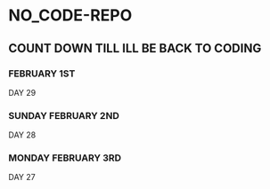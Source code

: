 # NO_CODE-REPO

## COUNT DOWN TILL ILL BE BACK TO CODING

### FEBRUARY 1ST 
DAY 29 

### SUNDAY FEBRUARY 2ND 
DAY 28 

### MONDAY FEBRUARY 3RD 
DAY 27 